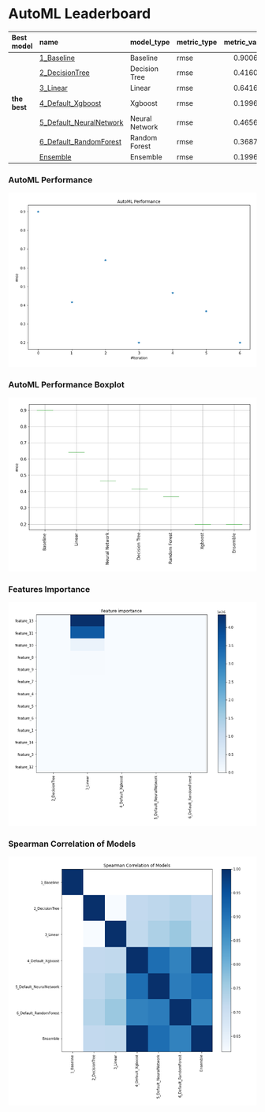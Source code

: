 # AutoML Leaderboard

| Best model   | name                                                         | model_type     | metric_type   |   metric_value |   train_time |
|:-------------|:-------------------------------------------------------------|:---------------|:--------------|---------------:|-------------:|
|              | [1_Baseline](1_Baseline/README.md)                           | Baseline       | rmse          |       0.900667 |         2.84 |
|              | [2_DecisionTree](2_DecisionTree/README.md)                   | Decision Tree  | rmse          |       0.416039 |         7.69 |
|              | [3_Linear](3_Linear/README.md)                               | Linear         | rmse          |       0.641652 |         6.03 |
| **the best** | [4_Default_Xgboost](4_Default_Xgboost/README.md)             | Xgboost        | rmse          |       0.199614 |        13.27 |
|              | [5_Default_NeuralNetwork](5_Default_NeuralNetwork/README.md) | Neural Network | rmse          |       0.465668 |         3.72 |
|              | [6_Default_RandomForest](6_Default_RandomForest/README.md)   | Random Forest  | rmse          |       0.368796 |        10.61 |
|              | [Ensemble](Ensemble/README.md)                               | Ensemble       | rmse          |       0.199614 |         0.34 |

### AutoML Performance
![AutoML Performance](ldb_performance.png)

### AutoML Performance Boxplot
![AutoML Performance Boxplot](ldb_performance_boxplot.png)

### Features Importance
![features importance across models](features_heatmap.png)



### Spearman Correlation of Models
![models spearman correlation](correlation_heatmap.png)


